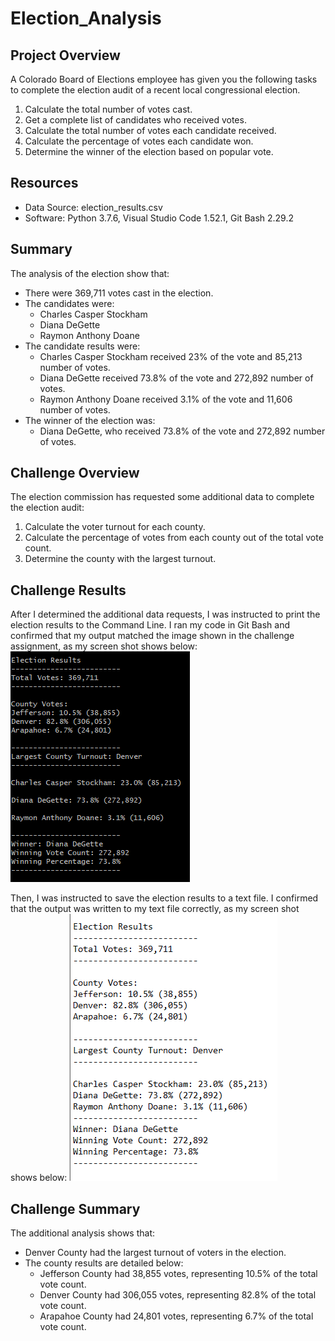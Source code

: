 # Election_Analysis

## Project Overview
A Colorado Board of Elections employee has given you the following tasks to complete the election audit of a recent local congressional election.

1. Calculate the total number of votes cast.
2. Get a complete list of candidates who received votes.
3. Calculate the total number of votes each candidate received.
4. Calculate the percentage of votes each candidate won.
5. Determine the winner of the election based on popular vote.

## Resources
- Data Source: election_results.csv
- Software: Python 3.7.6, Visual Studio Code 1.52.1, Git Bash 2.29.2

## Summary
The analysis of the election show that:
- There were 369,711 votes cast in the election.
- The candidates were:
  - Charles Casper Stockham
  - Diana DeGette
  - Raymon Anthony Doane
- The candidate results were:
  - Charles Casper Stockham received 23% of the vote and 85,213 number of votes.
  - Diana DeGette received 73.8% of the vote and 272,892 number of votes.
  - Raymon Anthony Doane received 3.1% of the vote and 11,606 number of votes.
- The winner of the election was:
  - Diana DeGette, who received 73.8% of the vote and 272,892 number of votes.
  
## Challenge Overview
The election commission has requested some additional data to complete the election audit:

1. Calculate the voter turnout for each county.
2. Calculate the percentage of votes from each county out of the total vote count.
3. Determine the county with the largest turnout.

## Challenge Results
After I determined the additional data requests, I was instructed to print the election results to the Command Line. I ran my code in Git Bash and confirmed that my output matched the image shown in the challenge assignment, as my screen shot shows below:
<img src="images/Command Line Output.PNG">

Then, I was instructed to save the election results to a text file. I confirmed that the output was written to my text file correctly, as my screen shot shows below:
<img src="images/Text File Output.PNG">

## Challenge Summary
The additional analysis shows that:
- Denver County had the largest turnout of voters in the election.
- The county results are detailed below:
  - Jefferson County had 38,855 votes, representing 10.5% of the total vote count.
  - Denver County had 306,055 votes, representing 82.8% of the total vote count.
  - Arapahoe County had 24,801 votes, representing 6.7% of the total vote count.
